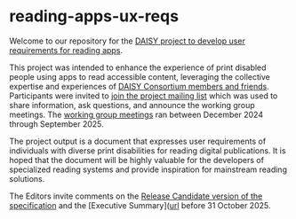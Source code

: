 # reading-apps-ux-reqs
Welcome to our repository for the [DAISY project to develop user requirements for reading apps](https://daisy.org/activities/projects/reading-apps-user-requirements/).

This project was intended to enhance the experience of print disabled people using apps to read accessible content, leveraging the collective expertise and experiences of [DAISY Consortium members and friends](https://daisy.org/about-us/membership/). Participants were invited to [join the project mailing list](https://daisylists.org/postorius/lists/reading-apps-ux-reqs.daisylists.org/) which was used to share information, ask questions, and announce the working group meetings.
The [working group meetings](https://github.com/daisy/reading-apps-ux-reqs/wiki/Meeting-notes) ran between December 2024 through September 2025.

The project output is a document that expresses user requirements of individuals with diverse print disabilities for reading digital publications. It is hoped that the document will be highly valuable for the developers of specialized reading systems and provide inspiration for mainstream reading solutions.

The Editors invite comments on the [Release Candidate version of the specification](https://daisy.github.io/reading-apps-ux-reqs/requirements/published/CR-20251011/) and the [Executive Summary]([url](https://daisy.github.io/reading-apps-ux-reqs/requirements/published/ES-20251011) before 31 October 2025.
